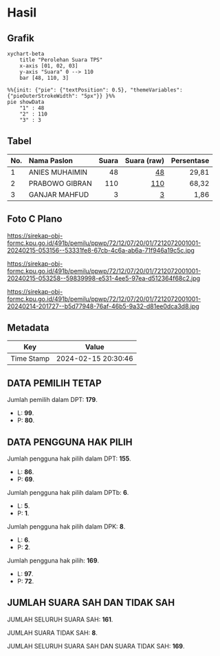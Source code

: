 # Hasil

## Grafik

```mermaid
xychart-beta
    title "Perolehan Suara TPS"
    x-axis [01, 02, 03]
    y-axis "Suara" 0 --> 110
    bar [48, 110, 3]
```

```mermaid
%%{init: {"pie": {"textPosition": 0.5}, "themeVariables": {"pieOuterStrokeWidth": "5px"}} }%%
pie showData
    "1" : 48
    "2" : 110
    "3" : 3
```

## Tabel

| No. | Nama Paslon    | Suara | Suara (raw) | Persentase |
|:--- |:-------------- | -----:| -----------:| ----------:|
| 1   | ANIES MUHAIMIN | 48    | [48][p-1]   | 29,81      |
| 2   | PRABOWO GIBRAN | 110   | [110][p-2]  | 68,32      |
| 3   | GANJAR MAHFUD  | 3     | [3][p-3]    | 1,86       |


[p-1]: https://github.com/gigit-pemilu/pemilu-2024-72-sulawesi-tengah/blob/main/pilpres/hitung-suara/sub/72-sulawesi-tengah/sub/12-morowali-utara/sub/07-soyo-jaya/sub/2001-lembah-sumara/sub/001-tps/sub/paslon-1.txt
[p-2]: https://github.com/gigit-pemilu/pemilu-2024-72-sulawesi-tengah/blob/main/pilpres/hitung-suara/sub/72-sulawesi-tengah/sub/12-morowali-utara/sub/07-soyo-jaya/sub/2001-lembah-sumara/sub/001-tps/sub/paslon-2.txt
[p-3]: https://github.com/gigit-pemilu/pemilu-2024-72-sulawesi-tengah/blob/main/pilpres/hitung-suara/sub/72-sulawesi-tengah/sub/12-morowali-utara/sub/07-soyo-jaya/sub/2001-lembah-sumara/sub/001-tps/sub/paslon-3.txt

## Foto C Plano

https://sirekap-obj-formc.kpu.go.id/491b/pemilu/ppwp/72/12/07/20/01/7212072001001-20240215-053156--53331fe8-67cb-4c6a-ab6a-71f946a19c5c.jpg

https://sirekap-obj-formc.kpu.go.id/491b/pemilu/ppwp/72/12/07/20/01/7212072001001-20240215-053258--59839998-e531-4ee5-97ea-d512364f68c2.jpg

https://sirekap-obj-formc.kpu.go.id/491b/pemilu/ppwp/72/12/07/20/01/7212072001001-20240214-201727--b5d77948-76af-46b5-9a32-d81ee0dca3d8.jpg


## Metadata

| Key        | Value               |
| ---------- | ------------------- |
| Time Stamp | 2024-02-15 20:30:46 |


## DATA PEMILIH TETAP

Jumlah pemilih dalam DPT: **179**.
 * L: **99**.
 * P: **80**.

## DATA PENGGUNA HAK PILIH

Jumlah pengguna hak pilih dalam DPT: **155**.
 * L: **86**.
 * P: **69**.

Jumlah pengguna hak pilih dalam DPTb: **6**.
 * L: **5**.
 * P: **1**.

Jumlah pengguna hak pilih dalam DPK: **8**.
 * L: **6**.
 * P: **2**.

Jumlah pengguna hak pilih: **169**.
 * L: **97**.
 * P: **72**.

## JUMLAH SUARA SAH DAN TIDAK SAH

JUMLAH SELURUH SUARA SAH: **161**.

JUMLAH SUARA TIDAK SAH: **8**.

JUMLAH SELURUH SUARA SAH DAN SUARA TIDAK SAH: **169**.


